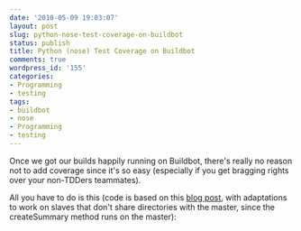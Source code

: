 ```yaml
---
date: '2010-05-09 19:03:07'
layout: post
slug: python-nose-test-coverage-on-buildbot
status: publish
title: Python (nose) Test Coverage on Buildbot
comments: true
wordpress_id: '155'
categories:
- Programming
- testing
tags:
- buildbot
- nose
- Programming
- testing
---
```


Once we got our builds happily running on Buildbot, there's really no reason not to add coverage since it's so easy (especially if you get bragging rights over your non-TDDers teammates).

All you have to do is this (code is based on this [blog post](http://copypasteprogrammer.blogspot.com/2010/03/buildbot-and-nose-test-coverage.html), with adaptations to work on slaves that don't share directories with the master, since the createSummary method runs on the master):


